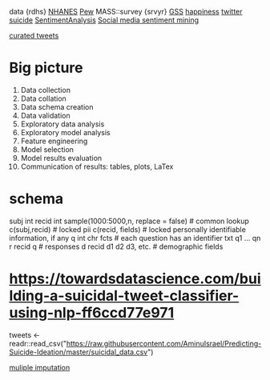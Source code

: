 data
{rdhs}
[NHANES](https://ehsanx.github.io/SPPH504007SurveyData/docs/importing-nhanes-to-r.html)
[Pew](https://www.pewresearch.org/download-datasets/)
MASS::survey
{srvyr}
[GSS](https://gss.norc.org/)
[happiness](https://archive.ics.uci.edu/ml/datasets/Somerville+Happiness+Survey)
[twitter suicide](https://www.nature.com/articles/s41746-020-0287-6)
[SentimentAnalysis](https://cran.r-project.org/web/packages/SentimentAnalysis/vignettes/SentimentAnalysis.html)
[Social media sentiment mining](https://www.ncbi.nlm.nih.gov/pmc/articles/PMC6111391/)

[curated tweets](https://raw.githubusercontent.com/AminuIsrael/Predicting-Suicide-Ideation/master/suicidal_data.csv)

# Big picture

1. Data collection
2. Data collation
3. Data schema creation
4. Data validation
5. Exploratory data analysis
6. Exploratory model analysis
7. Feature engineering
8. Model selection
9. Model results evaluation
10. Communication of results: tables, plots, LaTex

# schema

subj int
recid int sample(1000:5000,n, replace = false) # common
lookup c(subj,recid) # locked
pii c(recid, fields) # locked personally identifiable information, if any
q int chr fcts # each question has an identifier txt q1 ... qn
r recid q # responses
d recid d1 d2 d3, etc. # demographic fields

# https://towardsdatascience.com/building-a-suicidal-tweet-classifier-using-nlp-ff6ccd77e971

tweets <- readr::read_csv("https://raw.githubusercontent.com/AminuIsrael/Predicting-Suicide-Ideation/master/suicidal_data.csv")

[muliple imputation](https://rpubs.com/timothyfraser/multiple_imputation)